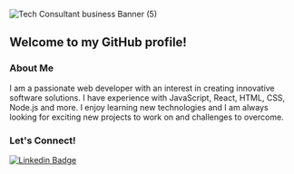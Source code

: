 ![Tech Consultant business Banner (5)](https://user-images.githubusercontent.com/111926994/226485753-50fe3874-24f3-436b-a247-c0870a292488.png)


## Welcome to my GitHub profile! 
### About Me
I am a passionate web developer with an interest in creating innovative software solutions. I have experience with JavaScript, React, HTML, CSS, Node.js and more.  I enjoy learning new technologies and I am always looking for exciting new projects to work on and challenges to overcome.

### Let's Connect!
[![Linkedin Badge](https://img.shields.io/badge/-LinkedIn-blue?style=flat&logo=Linkedin&logoColor=white)](https://www.linkedin.com/in/brandonechin/)
<!--
**brandonechin/brandonechin** is a ✨ _special_ ✨ repository because its `README.md` (this file) appears on your GitHub profile.

Here are some ideas to get you started:

- 🔭 I’m currently working on ...
- 🌱 I’m currently learning ...
- 👯 I’m looking to collaborate on ...
- 🤔 I’m looking for help with ...
- 💬 Ask me about ...
- 📫 How to reach me: ...
- 😄 Pronouns: ...
- ⚡ Fun fact: ...
-->
